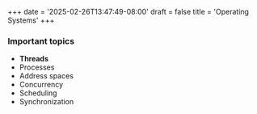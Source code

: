 +++
date = '2025-02-26T13:47:49-08:00'
draft = false
title = 'Operating Systems'
+++

### Important topics
 - **Threads**
 - Processes
 - Address spaces
 - Concurrency
 - Scheduling
 - Synchronization



